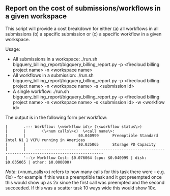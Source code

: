 ## Report on the cost of submissions/workflows in a given workspace
This script will provide a cost breakdown for either (a) all workflows in all submissions (b) a specific submission or (c) a specific workflow in a given workspace.

Usage:

* All submissions in a workspace: ./run.sh bigquery_billing_report/bigquery_billing_report.py -p \<firecloud billing project name\> -n \<workspace name\>
* All workflows in a submission:  ./run.sh bigquery_billing_report/bigquery_billing_report.py -p \<firecloud billing project name\> -n \<workspace name\> -s \<submission id\>
* A single workflow:            ./run.sh bigquery_billing_report/bigquery_billing_report.py -p \<firecloud billing project name\> -n \<workspace name\> -s \<submission id\> -w \<workflow id\>


The output is in the following form per workflow:
```
|       .--- Workflow: \<workflow id\> (\<workflow status\>)
|       |       (\<num calls\>x)  \<call name\>:
|       |                       $0.040999      Preemptible Standard Intel N1 1 VCPU running in Americas
|       |                       $0.035065      Storage PD Capacity
|       |    ----------------------------------------------------------------------------------------------------
|       '--\> Workflow Cost: $0.076064 (cpu: $0.040999 | disk: $0.035065 | other: $0.000000)
```

_Note_: (\<num_calls\>x) refers to how many calls for this task there were - e.g. (1x) - for example if this was a preemptible task and it got preempted once this would show up as 2x since
  the first call was preempted and the second succeeded.  If this was a scatter task 10 ways wide this would show 10x.
